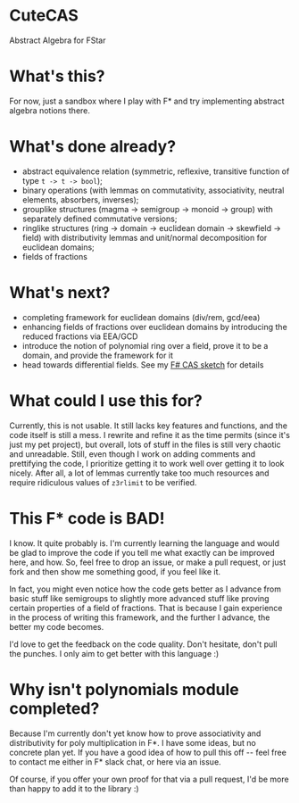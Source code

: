 # CuteCAS
Abstract Algebra for FStar

# What's this?

For now, just a sandbox where I play with F* and try implementing abstract algebra notions there.

# What's done already?

* abstract equivalence relation (symmetric, reflexive, transitive function of type `t -> t -> bool`);
* binary operations (with lemmas on commutativity, associativity, neutral elements, absorbers, inverses);
* grouplike structures (magma -> semigroup -> monoid -> group) with separately defined commutative versions;
* ringlike structures (ring -> domain -> euclidean domain -> skewfield -> field) with distributivity lemmas and unit/normal decomposition for euclidean domains;
* fields of fractions

# What's next?

* completing framework for euclidean domains (div/rem, gcd/eea)
* enhancing fields of fractions over euclidean domains by introducing the reduced fractions via EEA/GCD
* introduce the notion of polynomial ring over a field, prove it to be a domain, and provide the framework for it
* head towards differential fields. See my [F# CAS sketch](https://github.com/hacklex/AbstractMathTypes) for details

# What could I use this for?

Currently, this is not usable. It still lacks key features and functions, and the code itself is still a mess.
I rewrite and refine it as the time permits (since it's just my pet project), but overall, lots of stuff in the files is still
very chaotic and unreadable. Still, even though I work on adding comments and prettifying the code, I prioritize 
getting it to work well over getting it to look nicely. After all, a lot of lemmas currently take too much resources
and require ridiculous values of `z3rlimit` to be verified.

# This F* code is BAD!

I know. It quite probably is. I'm currently learning the language and would be glad to improve the code if you tell me 
what exactly can be improved here, and how. So, feel free to drop an issue, or make a pull request, or just fork and 
then show me something good, if you feel like it.

In fact, you might even notice how the code gets better as I advance from basic stuff like semigroups to slightly more advanced 
stuff like proving certain properties of a field of fractions. That is because I gain experience in the process of writing this 
framework, and the further I advance, the better my code becomes. 

I'd love to get the feedback on the code quality. Don't hesitate, don't pull the punches. I only aim to get better with this language :)

# Why isn't polynomials module completed?

Because I'm currently don't yet know how to prove associativity and distributivity for poly multiplication in F*. I have 
some ideas, but no concrete plan yet. If you have a good idea of how to pull this off -- feel free to contact me either
in F* slack chat, or here via an issue.

Of course, if you offer your own proof for that via a pull request, I'd be more than happy to add it to the library :)
